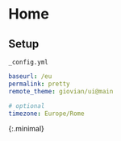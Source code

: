 ---
---

# Home

## Setup

`_config.yml`

```yml
baseurl: /eu
permalink: pretty
remote_theme: giovian/ui@main

# optional
timezone: Europe/Rome
```
{:.minimal}